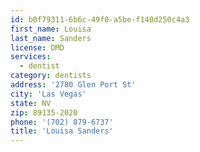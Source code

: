 ```yaml
---
id: b0f79311-6b6c-49f0-a5be-f140d250c4a3
first_name: Louisa
last_name: Sanders
license: DMD
services:
  - dentist
category: dentists
address: '2780 Glen Port St'
city: 'Las Vegas'
state: NV
zip: 89135-2020
phone: '(702) 879-6737'
title: 'Louisa Sanders'
---
```

